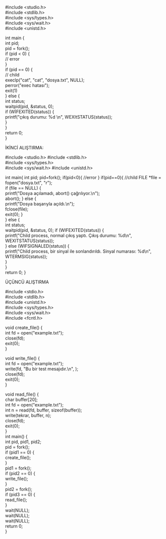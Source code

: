 #include <studio.h>  
#include <stdlib.h>  
#include <sys/types.h>  
#include <sys/wait.h>   
#include <unistd.h>  

int main {  
    int pid;  
    pid = fork();  
    if (pid < 0) {  
        // error  
        }  
    if (pid == 0) {  
        // child  
        execlp("cat", "cat", "dosya.txt", NULL);  
        perror("exec hatası");  
        exit(1)  
    } else {  
        int status;  
        waitpid(pid, &status, 0);  
        if (WİFEXITED(status)) {  
            printf("çıkış durumu: %d \n", WEXItSTATUS(status));  
        }  
    }  
    return 0;  
}

 İKİNCİ ALIŞTIRMA:

 
#include <studio.h>
#include <stdlib.h>  
#include <sys/types.h>  
#include <sys/wait.h> 
#include <unistd.h>

int main{
     int pid;
     pid=fork();
     if(pid<0){
             //error
             }
    if(pid==0){
             //child
      FILE *file = fopen("dosya.txt", "r");  
        if (file == NULL) {  
            printf("Dosya açılamadı, abort() çağrılıyor.\n");  
            abort(); 
            } else {  
            printf("Dosya başarıyla açıldı.\n");  
            fclose(file);  
            exit(0); 
            }  
            } 
            else {  
        int status;  
        waitpid(pid, &status, 0);
        if (WIFEXITED(status)) {  
            printf("Child process, normal çıkış yaptı. Çıkış durumu: %d\n", WEXITSTATUS(status));  
            } 
        else (WIFSIGNALED(status)) {  
            printf("Child process, bir sinyal ile sonlandırıldı. Sinyal numarası: %d\n", WTERMSIG(status));  
            }  
            }  
return 0;
}


  ÜÇÜNCÜ ALIŞTIRMA

#include <stdio.h>  
#include <stdlib.h>  
#include <unistd.h>  
#include <sys/types.h>  
#include <sys/wait.h>  
#include <fcntl.h>  

void create_file() {  
     int fd = open("example.txt");  
    close(fd);  
  exit(0);  
    }  

void write_file() {  
     int fd = open("example.txt");  
    write(fd, "Bu bir test mesajıdır.\n", );  
    close(fd);  
  exit(0);  
    }  

  void read_file() {  
     char buffer[20];  
     int fd = open("example.txt");  
     int n = read(fd, buffer, sizeof(buffer));  
    write(tekrar, buffer, n);  
    close(fd);  
  exit(0);  
    }  
int main() {  
    int pid, pid1, pid2;  
    pid = fork();  
    if (pid1 == 0) {  
        create_file();  
        }  
    pid1 = fork();  
    if (pid2 == 0) {  
        write_file();  
        }  
    pid2 = fork();  
    if (pid3 == 0) {  
        read_file();  
        }  
    wait(NULL);  
    wait(NULL);  
    wait(NULL);  
    return 0;  
}

